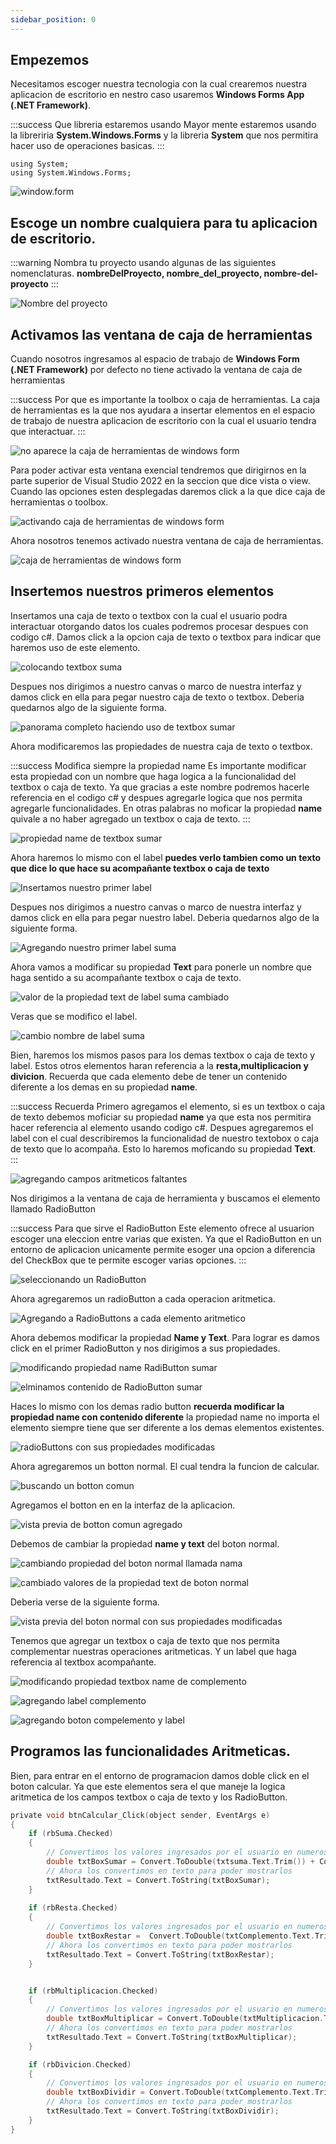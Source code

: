 ```yaml
---
sidebar_position: 0
---
```


## Empezemos

Necesitamos escoger nuestra tecnologia con la cual crearemos nuestra aplicacion de escritorio en nestro caso usaremos **Windows Forms App (.NET Framework)**.

:::success Que libreria estaremos usando
Mayor mente estaremos usando la libreriria **System.Windows.Forms** y la libreria **System** que nos permitira hacer uso de operaciones basicas.
:::

```title="librerias en uso"
using System;
using System.Windows.Forms;
```

![window.form](pathname:///exposition-net-framework/img/seleccionar-tecnologia.png)

## Escoge un nombre cualquiera para tu aplicacion de escritorio.

:::warning Nombra tu proyecto usando algunas de las siguientes nomenclaturas.
**nombreDelProyecto, nombre_del_proyecto, nombre-del-proyecto**
:::

![Nombre del proyecto](pathname:///exposition-net-framework/img/escoge-nombre-del-projecto.png)

## Activamos las ventana de caja de herramientas

Cuando nosotros ingresamos al espacio de trabajo de **Windows Form (.NET Framework)** por defecto no tiene activado la ventana de caja de herramientas

:::success Por que es importante la toolbox o caja de herramientas.
La caja de herramientas es la que nos ayudara a insertar elementos en el espacio de trabajo de nuestra aplicacion de escritorio con la cual el usuario tendra que interactuar.
:::

![no aparece la caja de herramientas de windows form](pathname:///exposition-net-framework/img/no-aparece-la-caja-de-herramientas.png)

Para poder activar esta ventana exencial tendremos que dirigirnos en la parte superior de Visual Studio 2022 en la seccion que dice vista o view. Cuando las opciones esten desplegadas daremos click a la que dice caja de herramientas o toolbox.

![activando caja de herramientas de windows form](pathname:///exposition-net-framework/img/activamos-la-ventana-de-herramientas.png)

Ahora nosotros tenemos activado nuestra ventana de caja de herramientas.

![caja de herramientas de windows form](pathname:///exposition-net-framework/img/caja-de-herramientas.png)

## Insertemos nuestros primeros elementos

Insertamos una caja de texto o textbox con la cual el usuario podra interactuar otorgando datos los cuales podremos procesar despues con codigo c#. Damos click a la opcion caja de texto o textbox para indicar que haremos uso de este elemento.

![colocando textbox suma](pathname:///exposition-net-framework/img/insertamos-nuestro-textbox.png)

Despues nos dirigimos a nuestro canvas o marco de nuestra interfaz y damos click en ella para pegar nuestro caja de texto o textbox.
Deberia quedarnos algo de la siguiente forma.

![panorama completo haciendo uso de textbox sumar](pathname:///exposition-net-framework/img/panorama-completo-con-textbox-sumar.png)

Ahora modificaremos las propiedades de nuestra caja de texto o textbox.

:::success Modifica siempre la propiedad name
Es importante modificar esta propiedad con un nombre que haga logica a la funcionalidad del textbox o caja de texto. Ya que gracias a este nombre podremos hacerle referencia en el codigo c# y despues agregarle logica que nos permita agregarle funcionalidades. En otras palabras no moficar la propiedad **name** quivale a no haber agregado un textbox o caja de texto.
:::

![propiedad name de textbox sumar](pathname:///exposition-net-framework/img/propiedad-name-de-textbox-suma.png)

Ahora haremos lo mismo con el label **puedes verlo tambien como un texto que dice lo que hace su acompañante textbox o caja de texto**

![Insertamos nuestro primer label](pathname:///exposition-net-framework/img/insertamos-nuestro-label-suma.png)

Despues nos dirigimos a nuestro canvas o marco de nuestra interfaz y damos click en ella para pegar nuestro label. Deberia quedarnos algo de la siguiente forma.

![Agregando nuestro primer label suma](pathname:///exposition-net-framework/img/agregando-primer-label-suma.png)

Ahora vamos a modificar su propiedad **Text** para ponerle un nombre que haga sentido a su acompañante textbox o caja de texto.

![valor de la propiedad text de label suma cambiado](pathname:///exposition-net-framework/img/valor-de-la-propiedad-text-de-label-suma-cambiado.png)

Veras que se modifico el label.

![cambio nombre de label suma](pathname:///exposition-net-framework/img/nombre-cambiado-a-label-suma.png)

Bien, haremos los mismos pasos para los demas textbox o caja de texto y label. Estos otros elementos haran referencia a la **resta,multiplicacion y divicion**. Recuerda que cada elemento debe de tener un contenido diferente a los demas en su propiedad **name**.

:::success Recuerda
Primero agregamos el elemento, si es un textbox o caja de texto debemos moficiar su propiedad **name** ya que esta nos permitira hacer referencia al elemento usando codigo c#. Despues agregaremos el label con el cual describiremos la funcionalidad de nuestro textobox o caja de texto que lo acompaña. Esto lo haremos moficando su propiedad **Text**.
:::

![agregando campos aritmeticos faltantes](pathname:///exposition-net-framework/img/agregando-otros-campos.png)

Nos dirigimos a la ventana de caja de herramienta y buscamos el elemento llamado RadioButton

:::success Para que sirve el RadioButton
Este elemento ofrece al usuarion escoger una eleccion entre varias que existen. Ya que el RadioButton en un entorno de aplicacion unicamente permite esoger una opcion a diferencia del CheckBox que te permite escoger varias opciones.
:::

![seleccionando un RadioButton](pathname:///exposition-net-framework/img/seleccionando-radio-button.png)

Ahora agregaremos un radioButton a cada operacion aritmetica.

![Agregando a RadioButtons a cada elemento aritmetico](pathname:///exposition-net-framework/img/Agregando-radio-Buttons.png)

Ahora debemos modificar la propiedad **Name y Text**. Para lograr es damos click en el primer RadioButton y nos dirigimos a sus propiedades.

![modificando propiedad name RadiButton sumar](pathname:///exposition-net-framework/img/modificando-propiedad-name-radiButton-sumar.png) 

![elminamos contenido de RadioButton sumar](pathname:///exposition-net-framework/img/elminamos-contenido-de-radiobutton-sumar.png)

Haces lo mismo con los demas radio button **recuerda modificar la propiedad name con contenido diferente** la propiedad name no importa el elemento siempre tiene que ser diferente a los demas elementos existentes.

![radioButtons con sus propiedades modificadas](pathname:///exposition-net-framework/img/radioButtons-con-sus-propiedades-modificadas.png)

Ahora agregaremos un botton normal. El cual tendra la funcion de calcular.

![buscando un botton comun](pathname:///exposition-net-framework/img/buscando-un-botton-comun.png)

Agregamos el botton en en la interfaz de la aplicacion.

![vista previa de botton comun agregado](pathname:///exposition-net-framework/img/vista-previa-de-botton-comun-agregado.png)

Debemos de cambiar la propiedad **name y text** del boton normal.

![cambiando propiedad del boton normal llamada nama](pathname:///exposition-net-framework/img/cambiando-propiedad-del-boton-normal-llamada-name.png)

![cambiado valores de la propiedad text de boton normal](pathname:///exposition-net-framework/img/cambiado-valores-de-la-propiedad-text-de-boton-normal.png)

Deberia verse de la siguiente forma.

![vista previa del boton normal con sus propiedades modificadas](pathname:///exposition-net-framework/img/vista-previa-del-boton-normal-con-sus-propiedades-modificadas.png)

Tenemos que agregar un textbox o caja de texto que nos permita complementar nuestras operaciones aritmeticas.
Y un label que haga referencia al textbox acompañante.

![modificando propiedad textbox name de complemento](pathname:///exposition-net-framework/img/modificando-propiedad-textbox-name-de-complemento.png)

![agregando label complemento](pathname:///exposition-net-framework/img/agregando-label-complemento.png)

![agregando boton compelemento y label](pathname:///exposition-net-framework/img/agregando-boton-compelemento-y-label.png)

## Programos las funcionalidades Aritmeticas.

Bien, para entrar en el entorno de programacion damos doble click en el boton calcular. Ya que este elementos sera el que maneje la logica aritmetica de los campos textbox o caja de texto y los RadioButton.

```c title="Codigo del boton calcular"
private void btnCalcular_Click(object sender, EventArgs e)
{
    if (rbSuma.Checked)
    {
        // Convertimos los valores ingresados por el usuario en numeros
        double txtBoxSumar = Convert.ToDouble(txtsuma.Text.Trim()) + Convert.ToDouble(txtComplemento.Text.Trim());
        // Ahora los convertimos en texto para poder mostrarlos
        txtResultado.Text = Convert.ToString(txtBoxSumar);
    }
    
    if (rbResta.Checked)
    {
        // Convertimos los valores ingresados por el usuario en numeros
        double txtBoxRestar =  Convert.ToDouble(txtComplemento.Text.Trim()) - Convert.ToDouble(txtResta.Text.Trim());
        // Ahora los convertimos en texto para poder mostrarlos
        txtResultado.Text = Convert.ToString(txtBoxRestar);
    }


    if (rbMultiplicacion.Checked)
    {
        // Convertimos los valores ingresados por el usuario en numeros
        double txtBoxMultiplicar = Convert.ToDouble(txtMultiplicacion.Text.Trim()) * Convert.ToDouble(txtComplemento.Text.Trim());
        // Ahora los convertimos en texto para poder mostrarlos
        txtResultado.Text = Convert.ToString(txtBoxMultiplicar);
    }

    if (rbDivicion.Checked)
    {
        // Convertimos los valores ingresados por el usuario en numeros
        double txtBoxDividir = Convert.ToDouble(txtComplemento.Text.Trim()) / Convert.ToDouble(txtDivicion.Text.Trim());
        // Ahora los convertimos en texto para poder mostrarlos
        txtResultado.Text = Convert.ToString(txtBoxDividir);
    }
}
```